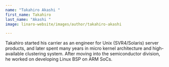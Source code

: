 ```yaml
---
name: "Takahiro Akashi "
first_name: Takahiro
last_name: "Akashi "
image: linaro-website/images/author/takahiro-akashi

---
```


Takahiro started his carrier as an engineer for Unix (SVR4/Solaris) server products, and later spent many years in micro kernel architecture and high-available clustering system. After moving into the semiconductor division, he worked on developing Linux BSP on ARM SoCs.
